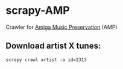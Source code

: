 # scrapy-AMP
Crawler for [Amiga Music Preservation](https://amp.dascene.net/) (AMP)


## Download artist X tunes:

    scrapy crawl artist -a id=2313
